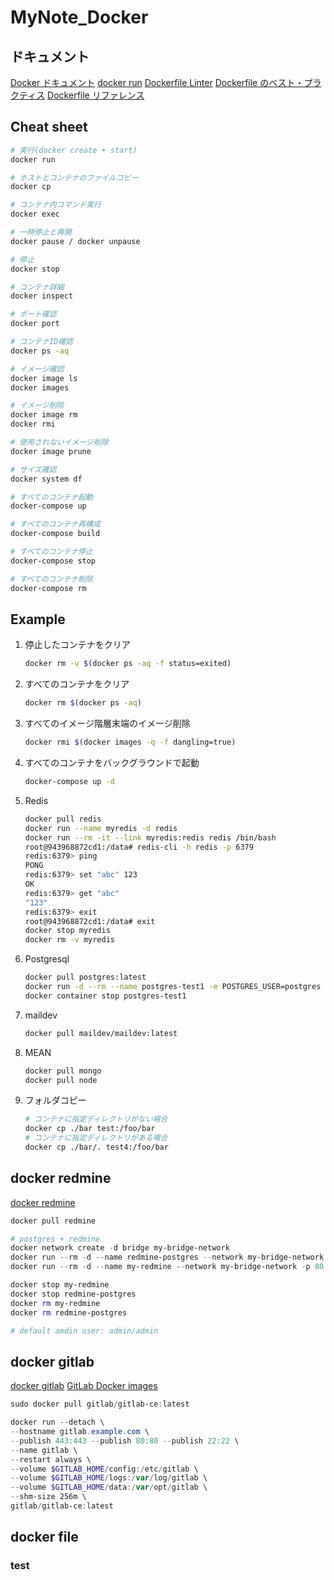 # MyNote_Docker #

## ドキュメント ##

[Docker ドキュメント](http://docs.docker.jp/index.html)
[docker run](http://docs.docker.jp/engine/reference/commandline/run.html)
[Dockerfile Linter](https://hadolint.github.io/hadolint/)
[Dockerfile のベスト・プラクティス](http://docs.docker.jp/develop/develop-images/dockerfile_best-practices.html)
[Dockerfile リファレンス](http://docs.docker.jp/engine/reference/builder.html)

## Cheat sheet ##

~~~bash
# 実行(docker create + start)
docker run

# ホストとコンテナのファイルコピー
docker cp

# コンテナ内コマンド実行
docker exec

# 一時停止と再開
docker pause / docker unpause

# 停止
docker stop

# コンテナ詳細
docker inspect

# ポート確認
docker port

# コンテナID確認
docker ps -aq

# イメージ確認
docker image ls
docker images

# イメージ削除
docker image rm
docker rmi

# 使用されないイメージ削除
docker image prune

# サイズ確認
docker system df

# すべてのコンテナ起動
docker-compose up

# すべてのコンテナ再構成
docker-compose build

# すべてのコンテナ停止
docker-compose stop

# すべてのコンテナ削除
docker-compose rm

~~~

## Example ##

1. 停止したコンテナをクリア

   ~~~bash
   docker rm -v $(docker ps -aq -f status=exited)
   ~~~

1. すべてのコンテナをクリア

   ~~~bash
   docker rm $(docker ps -aq)
   ~~~

1. すべてのイメージ階層末端のイメージ削除

   ~~~bash
   docker rmi $(docker images -q -f dangling=true)
   ~~~

1. すべてのコンテナをバックグラウンドで起動

   ~~~bash
   docker-compose up -d
   ~~~

1. Redis

   ~~~bash
   docker pull redis
   docker run --name myredis -d redis
   docker run --rm -it --link myredis:redis redis /bin/bash
   root@943968872cd1:/data# redis-cli -h redis -p 6379
   redis:6379> ping
   PONG
   redis:6379> set "abc" 123
   OK
   redis:6379> get "abc"
   "123"
   redis:6379> exit
   root@943968872cd1:/data# exit
   docker stop myredis
   docker rm -v myredis
   ~~~

1. Postgresql

   ~~~bash
   docker pull postgres:latest
   docker run -d --rm --name postgres-test1 -e POSTGRES_USER=postgres -e POSTGRES_PASSWORD=test1 -p 5432:5432 postgres
   docker container stop postgres-test1
   ~~~

1. maildev

   ~~~bash
   docker pull maildev/maildev:latest

   ~~~

1. MEAN

   ~~~bash
   docker pull mongo
   docker pull node
   ~~~

1. フォルダコピー

   ~~~bash
   # コンテナに指定ディレクトリがない場合
   docker cp ./bar test:/foo/bar
   # コンテナに指定ディレクトリがある場合
   docker cp ./bar/. test4:/foo/bar
   ~~~

## docker redmine ##

[docker redmine](https://hub.docker.com/_/redmine)

~~~powershell
docker pull redmine

# postgres + redmine
docker network create -d bridge my-bridge-network
docker run --rm -d --name redmine-postgres --network my-bridge-network  -e POSTGRES_PASSWORD=secret -e POSTGRES_USER=redmine postgres
docker run --rm -d --name my-redmine --network my-bridge-network -p 80:3000 -e REDMINE_DB_POSTGRES=redmine-postgres -e REDMINE_DB_USERNAME=redmine -e REDMINE_DB_PASSWORD=secret redmine

docker stop my-redmine 
docker stop redmine-postgres
docker rm my-redmine
docker rm redmine-postgres

# default amdin user: admin/admin
~~~

## docker gitlab ##

[docker gitlab](gitlab/gitlab-ce)
[GitLab Docker images](https://docs.gitlab.com/ee/install/docker.html)

~~~powershell
sudo docker pull gitlab/gitlab-ce:latest

docker run --detach \
--hostname gitlab.example.com \
--publish 443:443 --publish 80:80 --publish 22:22 \
--name gitlab \
--restart always \
--volume $GITLAB_HOME/config:/etc/gitlab \
--volume $GITLAB_HOME/logs:/var/log/gitlab \
--volume $GITLAB_HOME/data:/var/opt/gitlab \
--shm-size 256m \
gitlab/gitlab-ce:latest

~~~

## docker file ##

### test ###
